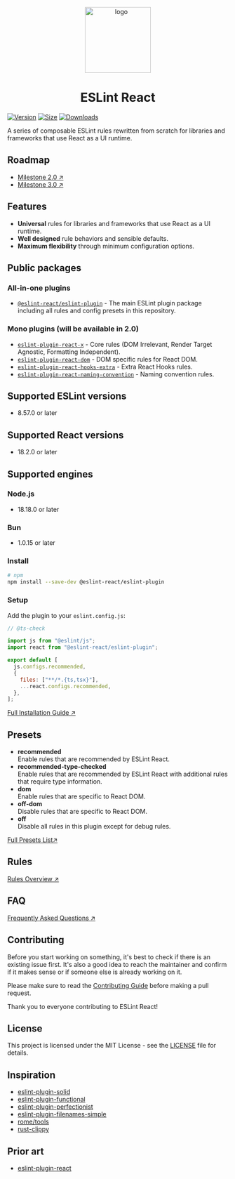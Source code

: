 <p align="center"><img src="https://eslint-react.xyz/logo.svg" alt="logo" width="150" /></p>

<h1 align="center" alt="title">ESLint React</h1>

[![Version](https://img.shields.io/npm/v/@eslint-react/eslint-plugin?style=flat&colorA=000000&colorB=000000)](https://npmjs.com/package/@eslint-react/eslint-plugin)
[![Size](https://img.shields.io/bundlephobia/minzip/@eslint-react/eslint-plugin?label=gzip&style=flat&colorA=000000&colorB=000000)](https://bundlephobia.com/package/@eslint-react/eslint-plugin)
[![Downloads](https://img.shields.io/npm/dt/@eslint-react/eslint-plugin.svg?style=flat&colorA=000000&colorB=000000)](https://npmjs.com/package/@eslint-react/eslint-plugin)

A series of composable ESLint rules rewritten from scratch for libraries and frameworks that use React as a UI runtime.

## Roadmap

- [Milestone 2.0 ↗](https://eslint-react.xyz/roadmap#milestone-20-active)
- [Milestone 3.0 ↗](https://eslint-react.xyz/roadmap#milestone-30-draft)

## Features

- **Universal** rules for libraries and frameworks that use React as a UI runtime.
- **Well designed** rule behaviors and sensible defaults.
- **Maximum flexibility** through minimum configuration options.

## Public packages

### All-in-one plugins

- [`@eslint-react/eslint-plugin`](https://www.npmjs.com/package/@eslint-react/eslint-plugin) - The main ESLint plugin package including all rules and config presets in this repository.

### Mono plugins (will be available in 2.0)

- [`eslint-plugin-react-x`](packages/plugins/eslint-plugin-react-x) - Core rules (DOM Irrelevant, Render Target Agnostic, Formatting Independent).
- [`eslint-plugin-react-dom`](packages/plugins/eslint-plugin-react-dom) - DOM specific rules for React DOM.
- [`eslint-plugin-react-hooks-extra`](packages/plugins/eslint-plugin-react-hooks-extra) - Extra React Hooks rules.
- [`eslint-plugin-react-naming-convention`](packages/plugins/eslint-plugin-react-naming-convention) - Naming convention rules.

## Supported ESLint versions

- 8.57.0 or later

## Supported React versions

- 18.2.0 or later

## Supported engines

### Node.js

- 18.18.0 or later

### Bun

- 1.0.15 or later

### Install

```sh
# npm
npm install --save-dev @eslint-react/eslint-plugin
```

### Setup

Add the plugin to your `eslint.config.js`:

```js
// @ts-check

import js from "@eslint/js";
import react from "@eslint-react/eslint-plugin";

export default [
  js.configs.recommended,
  {
    files: ["**/*.{ts,tsx}"],
    ...react.configs.recommended,
  },
];
```

[Full Installation Guide ↗](https://eslint-react.xyz/docs/installation)

## Presets

- **recommended**\
  Enable rules that are recommended by ESLint React.
- **recommended-type-checked**\
  Enable rules that are recommended by ESLint React with additional rules that require type information.
- **dom**\
  Enable rules that are specific to React DOM.
- **off-dom**\
  Disable rules that are specific to React DOM.
- **off**\
  Disable all rules in this plugin except for debug rules.

[Full Presets List↗](https://eslint-react.xyz/presets/overview)

## Rules

[Rules Overview ↗](https://eslint-react.xyz/rules/overview)

## FAQ

[Frequently Asked Questions ↗](https://eslint-react.xyz/docs/faq)

## Contributing

Before you start working on something, it's best to check if there is an existing issue first. It's also a good idea to reach the maintainer and confirm if it makes sense or if someone else is already working on it.

Please make sure to read the [Contributing Guide](./.github/CONTRIBUTING.md) before making a pull request.

Thank you to everyone contributing to ESLint React!

## License

This project is licensed under the MIT License - see the [LICENSE](LICENSE) file for details.

## Inspiration

- [eslint-plugin-solid](https://github.com/solidjs-community/eslint-plugin-solid)
- [eslint-plugin-functional](https://github.com/eslint-functional/eslint-plugin-functional)
- [eslint-plugin-perfectionist](https://github.com/azat-io/eslint-plugin-perfectionist)
- [eslint-plugin-filenames-simple](https://github.com/epaew/eslint-plugin-filenames-simple)
- [rome/tools](https://github.com/rome/tools)
- [rust-clippy](https://github.com/rust-lang/rust-clippy)

## Prior art

- [eslint-plugin-react](https://github.com/jsx-eslint/eslint-plugin-react)
